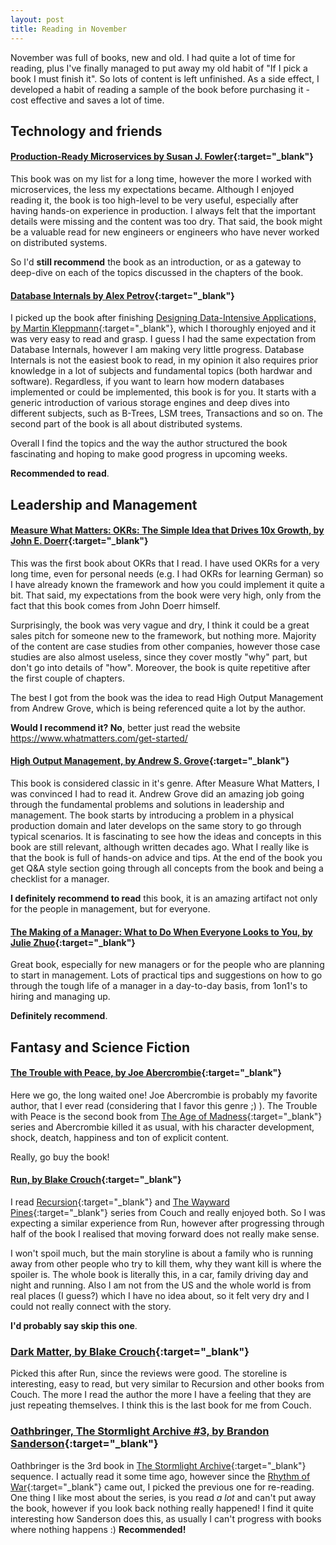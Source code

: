 ```yaml
---
layout: post
title: Reading in November
---
```


November was full of books, new and old. I had quite a lot of time for reading, plus I've finally managed to put away my old habit of "If I pick a book I must finish it". So lots of content is left unfinished. As a side effect, I developed a habit of reading a sample of the book before purchasing it - cost effective and saves a lot of time.

## Technology and friends

#### [Production-Ready Microservices by Susan J. Fowler](https://www.goodreads.com/book/show/33252815-production-ready-microservices){:target="_blank"} 

This book was on my list for a long time, however the more I worked with microservices, the less my expectations became. Although I enjoyed reading it, the book is too high-level to be very useful, especially after having hands-on experience in production. I always felt that the important details were missing and the content was too dry. That said, the book might be a valuable read for new engineers or engineers who have never worked on distributed systems. 

So I'd **still recommend** the book as an introduction, or as a gateway to deep-dive on each of the topics discussed in the chapters of the book.

#### [Database Internals by Alex Petrov](https://www.goodreads.com/book/show/44647144-database-internals){:target="_blank"}

I picked up the book after finishing [Designing Data-Intensive Applications, by Martin Kleppmann](https://www.goodreads.com/book/show/23463279-designing-data-intensive-applications){:target="_blank"}, which I thoroughly enjoyed and it was very easy to read and grasp. I guess I had the same expectation from Database Internals, however I am making very little progress. Database Internals is not the easiest book to read, in my opinion it also requires prior knowledge in a lot of subjects and fundamental topics (both hardwar and software). Regardless, if you want to learn how modern databases implemented or could be implemented, this book is for you. It starts with a generic introduction of various storage engines and deep dives into different subjects, such as B-Trees, LSM trees, Transactions and so on. The second part of the book is all about distributed systems.

Overall I find the topics and the way the author structured the book fascinating and hoping to make good progress in upcoming weeks.

**Recommended to read**.

## Leadership and Management

#### [Measure What Matters: OKRs: The Simple Idea that Drives 10x Growth, by John E. Doerr](https://www.goodreads.com/book/show/36388445-measure-what-matters){:target="_blank"}

This was the first book about OKRs that I read. I have used OKRs for a very long time, even for personal needs (e.g. I had OKRs for learning German) so I have already known the framework and how you could implement it quite a bit. That said, my expectations from the book were very high, only from the fact that this book comes from John Doerr himself. 

Surprisingly, the book was very vague and dry, I think it could be a great sales pitch for someone new to the framework, but nothing more. Majority of the content are case studies from other companies, however those case studies are also almost useless, since they cover mostly "why" part, but don't go into details of "how". Moreover, the book is quite repetitive after the first couple of chapters.

The best I got from the book was the idea to read High Output Management from Andrew Grove, which is being referenced quite a lot by the author.

**Would I recommend it? No**, better just read the website https://www.whatmatters.com/get-started/

#### [High Output Management, by Andrew S. Grove](https://www.goodreads.com/book/show/324750.High_Output_Management){:target="_blank"}

This book is considered classic in it's genre. After Measure What Matters, I was convinced I had to read it. Andrew Grove did an amazing job going through the fundamental problems and solutions in leadership and management. The book starts by introducing a problem in a physical production domain and later develops on the same story to go through typical scenarios. It is fascinating to see how the ideas and concepts in this book are still relevant, although written decades ago. What I really like is that the book is full of hands-on advice and tips. At the end of the book you get Q&A style section going through all concepts from the book and being a checklist for a manager.

**I definitely recommend to read** this book, it is an amazing artifact not only for the people in management, but for everyone.

#### [The Making of a Manager: What to Do When Everyone Looks to You, by Julie Zhuo](https://www.goodreads.com/book/show/38821039-the-making-of-a-manager){:target="_blank"}

Great book, especially for new managers or for the people who are planning to start in management. Lots of practical tips and suggestions on how to go through the tough life of a manager in a day-to-day basis, from 1on1's to hiring and managing up.

**Definitely recommend**.

## Fantasy and Science Fiction

#### [The Trouble with Peace, by Joe Abercrombie](https://www.goodreads.com/book/show/40701777-the-trouble-with-peace){:target="_blank"}

Here we go, the long waited one! Joe Abercrombie is probably my favorite author, that I ever read (considering that I favor this genre ;) ). The Trouble with Peace is the second book from [The Age of Madness](https://www.goodreads.com/series/211497-the-age-of-madness){:target="_blank"} series and Abercrombie killed it as usual, with his character development, shock, deatch, happiness and ton of explicit content. 

Really, go buy the book!

#### [Run, by Blake Crouch](https://www.goodreads.com/book/show/10595576-run){:target="_blank"}

I read [Recursion](https://www.goodreads.com/book/show/42046112-recursion){:target="_blank"} and [The Wayward Pines](https://www.goodreads.com/series/116296-wayward-pines){:target="_blank"} series from Couch and really enjoyed both. So I was expecting a similar experience from Run, however after progressing through half of the book I realised that moving forward does not really make sense.

I won't spoil much, but the main storyline is about a family who is running away from other people who try to kill them, why they want kill is where the spoiler is. The whole book is literally this, in a car, family driving day and night and running. Also I am not from the US and the whole world is from real places (I guess?) which I have no idea about, so it felt very dry and I could not really connect with the story.

**I'd probably say skip this one**.

### [Dark Matter, by Blake Crouch](https://www.goodreads.com/book/show/27833670-dark-matter){:target="_blank"}

Picked this after Run, since the reviews were good. The storeline is interesting, easy to read, but very similar to Recursion and other books from Couch. The more I read the author the more I have a feeling that they are just repeating themselves. I think this is the last book for me from Couch.

### [Oathbringer, The Stormlight Archive #3, by Brandon Sanderson](https://www.goodreads.com/book/show/34002132-oathbringer){:target="_blank"}

Oathbringer is the 3rd book in [The Stormlight Archive](https://www.goodreads.com/series/49075-the-stormlight-archive){:target="_blank"} sequence. I actually read it some time ago, however since the [Rhythm of War](https://www.goodreads.com/book/show/49021976-rhythm-of-war){:target="_blank"} came out, I picked the previous one for re-reading. One thing I like most about the series, is you read _a lot_ and can't put away the book, however if you look back nothing really happened! I find it quite interesting how Sanderson does this, as usually I can't progress with books where nothing happens :) **Recommended!**